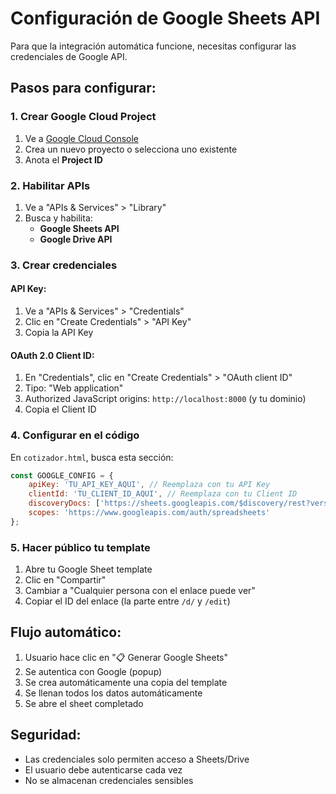 # Configuración de Google Sheets API

Para que la integración automática funcione, necesitas configurar las credenciales de Google API.

## Pasos para configurar:

### 1. Crear Google Cloud Project
1. Ve a [Google Cloud Console](https://console.cloud.google.com/)
2. Crea un nuevo proyecto o selecciona uno existente
3. Anota el **Project ID**

### 2. Habilitar APIs
1. Ve a "APIs & Services" > "Library"
2. Busca y habilita:
   - **Google Sheets API**
   - **Google Drive API**

### 3. Crear credenciales

#### API Key:
1. Ve a "APIs & Services" > "Credentials"
2. Clic en "Create Credentials" > "API Key"
3. Copia la API Key

#### OAuth 2.0 Client ID:
1. En "Credentials", clic en "Create Credentials" > "OAuth client ID"
2. Tipo: "Web application"
3. Authorized JavaScript origins: `http://localhost:8000` (y tu dominio)
4. Copia el Client ID

### 4. Configurar en el código
En `cotizador.html`, busca esta sección:

```javascript
const GOOGLE_CONFIG = {
    apiKey: 'TU_API_KEY_AQUI', // Reemplaza con tu API Key
    clientId: 'TU_CLIENT_ID_AQUI', // Reemplaza con tu Client ID
    discoveryDocs: ['https://sheets.googleapis.com/$discovery/rest?version=v4'],
    scopes: 'https://www.googleapis.com/auth/spreadsheets'
};
```

### 5. Hacer público tu template
1. Abre tu Google Sheet template
2. Clic en "Compartir" 
3. Cambiar a "Cualquier persona con el enlace puede ver"
4. Copiar el ID del enlace (la parte entre `/d/` y `/edit`)

## Flujo automático:
1. Usuario hace clic en "📋 Generar Google Sheets"
2. Se autentica con Google (popup)
3. Se crea automáticamente una copia del template
4. Se llenan todos los datos automáticamente
5. Se abre el sheet completado

## Seguridad:
- Las credenciales solo permiten acceso a Sheets/Drive
- El usuario debe autenticarse cada vez
- No se almacenan credenciales sensibles